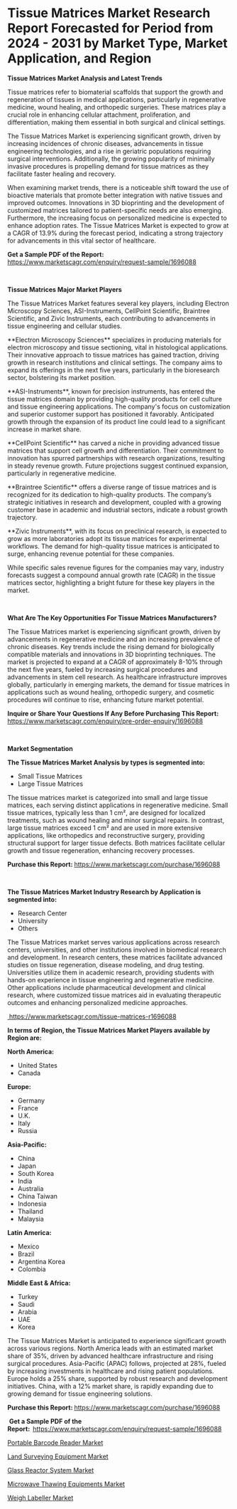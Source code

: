 <p><h1>Tissue Matrices Market Research Report Forecasted for Period from 2024 -  2031 by Market Type, Market Application, and Region</h1></p><p><strong>Tissue Matrices Market Analysis and Latest Trends</strong></p>
<p><p>Tissue matrices refer to biomaterial scaffolds that support the growth and regeneration of tissues in medical applications, particularly in regenerative medicine, wound healing, and orthopedic surgeries. These matrices play a crucial role in enhancing cellular attachment, proliferation, and differentiation, making them essential in both surgical and clinical settings.</p><p>The Tissue Matrices Market is experiencing significant growth, driven by increasing incidences of chronic diseases, advancements in tissue engineering technologies, and a rise in geriatric populations requiring surgical interventions. Additionally, the growing popularity of minimally invasive procedures is propelling demand for tissue matrices as they facilitate faster healing and recovery.</p><p>When examining market trends, there is a noticeable shift toward the use of bioactive materials that promote better integration with native tissues and improved outcomes. Innovations in 3D bioprinting and the development of customized matrices tailored to patient-specific needs are also emerging. Furthermore, the increasing focus on personalized medicine is expected to enhance adoption rates. The Tissue Matrices Market is expected to grow at a CAGR of 13.9% during the forecast period, indicating a strong trajectory for advancements in this vital sector of healthcare.</p></p>
<p><strong>Get a Sample PDF of the Report:&nbsp;</strong> <a href="https://www.marketscagr.com/enquiry/request-sample/1696088?utm_campaign=1770&utm_medium=2&utm_source=Github&utm_content=ia&utm_term=19102024&utm_id=tissue-matrices">https://www.marketscagr.com/enquiry/request-sample/1696088</a></p>
<p>&nbsp;</p>
<p><strong>Tissue Matrices Major Market Players</strong></p>
<p><p>The Tissue Matrices Market features several key players, including Electron Microscopy Sciences, ASI-Instruments, CellPoint Scientific, Braintree Scientific, and Zivic Instruments, each contributing to advancements in tissue engineering and cellular studies.</p><p>**Electron Microscopy Sciences** specializes in producing materials for electron microscopy and tissue sectioning, vital in histological applications. Their innovative approach to tissue matrices has gained traction, driving growth in research institutions and clinical settings. The company aims to expand its offerings in the next five years, particularly in the bioresearch sector, bolstering its market position.</p><p>**ASI-Instruments**, known for precision instruments, has entered the tissue matrices domain by providing high-quality products for cell culture and tissue engineering applications. The company's focus on customization and superior customer support has positioned it favorably. Anticipated growth through the expansion of its product line could lead to a significant increase in market share.</p><p>**CellPoint Scientific** has carved a niche in providing advanced tissue matrices that support cell growth and differentiation. Their commitment to innovation has spurred partnerships with research organizations, resulting in steady revenue growth. Future projections suggest continued expansion, particularly in regenerative medicine.</p><p>**Braintree Scientific** offers a diverse range of tissue matrices and is recognized for its dedication to high-quality products. The company’s strategic initiatives in research and development, coupled with a growing customer base in academic and industrial sectors, indicate a robust growth trajectory.</p><p>**Zivic Instruments**, with its focus on preclinical research, is expected to grow as more laboratories adopt its tissue matrices for experimental workflows. The demand for high-quality tissue matrices is anticipated to surge, enhancing revenue potential for these companies.</p><p>While specific sales revenue figures for the companies may vary, industry forecasts suggest a compound annual growth rate (CAGR) in the tissue matrices sector, highlighting a bright future for these key players in the market.</p></p>
<p>&nbsp;</p>
<p><strong>What Are The Key Opportunities For Tissue Matrices Manufacturers?</strong></p>
<p><p>The Tissue Matrices market is experiencing significant growth, driven by advancements in regenerative medicine and an increasing prevalence of chronic diseases. Key trends include the rising demand for biologically compatible materials and innovations in 3D bioprinting techniques. The market is projected to expand at a CAGR of approximately 8-10% through the next five years, fueled by increasing surgical procedures and advancements in stem cell research. As healthcare infrastructure improves globally, particularly in emerging markets, the demand for tissue matrices in applications such as wound healing, orthopedic surgery, and cosmetic procedures will continue to rise, enhancing future market potential.</p></p>
<p><strong>Inquire or Share Your Questions If Any Before Purchasing This Report:</strong> <a href="https://www.marketscagr.com/enquiry/pre-order-enquiry/1696088?utm_campaign=1770&utm_medium=2&utm_source=Github&utm_content=ia&utm_term=19102024&utm_id=tissue-matrices">https://www.marketscagr.com/enquiry/pre-order-enquiry/1696088</a></p>
<p>&nbsp;</p>
<p><strong>Market Segmentation</strong></p>
<p><strong>The Tissue Matrices Market Analysis by types is segmented into:</strong></p>
<p><ul><li>Small Tissue Matrices</li><li>Large Tissue Matrices</li></ul></p>
<p><p>The tissue matrices market is categorized into small and large tissue matrices, each serving distinct applications in regenerative medicine. Small tissue matrices, typically less than 1 cm², are designed for localized treatments, such as wound healing and minor surgical repairs. In contrast, large tissue matrices exceed 1 cm² and are used in more extensive applications, like orthopedics and reconstructive surgery, providing structural support for larger tissue defects. Both matrices facilitate cellular growth and tissue regeneration, enhancing recovery processes.</p></p>
<p><strong>Purchase this Report:&nbsp;</strong><a href="https://www.marketscagr.com/purchase/1696088?utm_campaign=1770&utm_medium=2&utm_source=Github&utm_content=ia&utm_term=19102024&utm_id=tissue-matrices">https://www.marketscagr.com/purchase/1696088</a></p>
<p>&nbsp;</p>
<p><strong>The Tissue Matrices Market Industry Research by Application is segmented into:</strong></p>
<p><ul><li>Research Center</li><li>University</li><li>Others</li></ul></p>
<p><p>The Tissue Matrices market serves various applications across research centers, universities, and other institutions involved in biomedical research and development. In research centers, these matrices facilitate advanced studies on tissue regeneration, disease modeling, and drug testing. Universities utilize them in academic research, providing students with hands-on experience in tissue engineering and regenerative medicine. Other applications include pharmaceutical development and clinical research, where customized tissue matrices aid in evaluating therapeutic outcomes and enhancing personalized medicine approaches.</p></p>
<p><a href="https://www.marketscagr.com/tissue-matrices-r1696088?utm_campaign=1770&utm_medium=2&utm_source=Github&utm_content=ia&utm_term=19102024&utm_id=tissue-matrices">&nbsp;https://www.marketscagr.com/tissue-matrices-r1696088</a></p>
<p><strong>In terms of Region, the Tissue Matrices Market Players available by Region are:</strong></p>
<p>
    <p> <strong> North America: </strong>
        <ul>
            <li>United States</li>
            <li>Canada</li>
        </ul>
        </p> 
    <p> <strong> Europe: </strong>
        <ul>
            <li>Germany</li>
            <li>France</li>
            <li>U.K.</li>
            <li>Italy</li>
            <li>Russia</li>
        </ul>
        </p> 
    <p> <strong> Asia-Pacific: </strong>
        <ul>
            <li>China</li>
            <li>Japan</li>
            <li>South Korea</li>
            <li>India</li>
            <li>Australia</li>
            <li>China Taiwan</li>
            <li>Indonesia</li>
            <li>Thailand</li>
            <li>Malaysia</li>
        </ul>
        </p> 
    <p> <strong> Latin America: </strong>
        <ul>
            <li>Mexico</li>
            <li>Brazil</li>
            <li>Argentina Korea</li>
            <li>Colombia</li>
        </ul>
        </p> 
    <p> <strong> Middle East & Africa: </strong>
        <ul>
            <li>Turkey</li>
            <li>Saudi</li>
            <li>Arabia</li>
            <li>UAE</li>
            <li>Korea</li>
        </ul>
    </p>
    </p>
<p><p>The Tissue Matrices Market is anticipated to experience significant growth across various regions. North America leads with an estimated market share of 35%, driven by advanced healthcare infrastructure and rising surgical procedures. Asia-Pacific (APAC) follows, projected at 28%, fueled by increasing investments in healthcare and rising patient populations. Europe holds a 25% share, supported by robust research and development initiatives. China, with a 12% market share, is rapidly expanding due to growing demand for tissue engineering solutions.</p></p>
<p><strong>Purchase this Report: </strong><a href="https://www.marketscagr.com/purchase/1696088?utm_campaign=1770&utm_medium=2&utm_source=Github&utm_content=ia&utm_term=19102024&utm_id=tissue-matrices">https://www.marketscagr.com/purchase/1696088</a></p>
<p>&nbsp;<strong>Get a Sample PDF of the Report:&nbsp;&nbsp;</strong><a href="https://www.marketscagr.com/enquiry/request-sample/1696088?utm_campaign=1770&utm_medium=2&utm_source=Github&utm_content=ia&utm_term=19102024&utm_id=tissue-matrices">https://www.marketscagr.com/enquiry/request-sample/1696088</a></p>
<p><strong></strong></p>
<p><p><a href="https://www.linkedin.com/pulse/portable-barcode-reader-market-outlook-share-analysis-growth-rpp9f?utm_campaign=1770&utm_medium=2&utm_source=Github&utm_content=ia&utm_term=19102024&utm_id=tissue-matrices">Portable Barcode Reader Market</a></p><p><a href="https://www.linkedin.com/pulse/global-land-surveying-equipment-market-size-trends-analysis-regional-vdbgf?utm_campaign=1770&utm_medium=2&utm_source=Github&utm_content=ia&utm_term=19102024&utm_id=tissue-matrices">Land Surveying Equipment Market</a></p><p><a href="https://www.linkedin.com/pulse/surfing-glass-reactor-system-wave-riding-market-currents-2031-ml9pf?utm_campaign=1770&utm_medium=2&utm_source=Github&utm_content=ia&utm_term=19102024&utm_id=tissue-matrices">Glass Reactor System Market</a></p><p><a href="https://github.com/DianaWilson796/Market-Research-Report-List-1/blob/main/microwave-thawing-equipments-market.md?utm_campaign=1770&utm_medium=2&utm_source=Github&utm_content=ia&utm_term=19102024&utm_id=tissue-matrices">Microwave Thawing Equipments Market</a></p><p><a href="https://www.linkedin.com/pulse/key-drivers-weigh-labeller-market-trends-future-outlook-2024-2031-bciyf?utm_campaign=1770&utm_medium=2&utm_source=Github&utm_content=ia&utm_term=19102024&utm_id=tissue-matrices">Weigh Labeller Market</a></p></p>